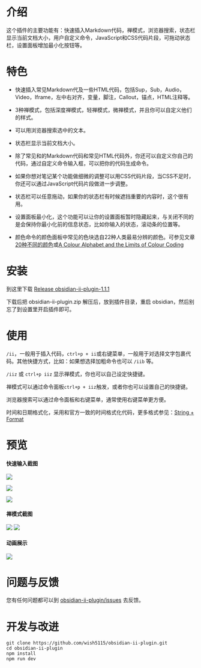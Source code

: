 # 介绍

这个插件的主要功能有：快速插入Markdown代码，禅模式，浏览器搜索，状态栏显示当前文档大小，用户自定义命令，JavaScript和CSS代码片段，可拖动状态栏，设置面板增加最小化按钮等。


# 特色

- 快速插入常见Markdown代及一些HTML代码，包括Sup，Sub，Audio，Video，Iframe，左中右对齐，变量，脚注，Callout，锚点，HTML注释等。

- 3种禅模式，包括深度禅模式，轻禅模式，微禅模式，并且你可以自定义他们的样式。

- 可以用浏览器搜索选中的文本。

- 状态栏显示当前文档大小。

- 除了常见和的Markdown代码和常见HTML代码外，你还可以自定义你自己的代码，通过自定义命令输入框，可以把你的代码生成命令。

- 如果你想对笔记某个功能做细微的调整可以用CSS代码片段，当CSS不足时，你还可以通过JavaScript代码片段做进一步调整。

- 状态栏可以任意拖动，如果你的状态栏有时候遮挡重要的内容时，这个很有用。

- 设置面板最小化，这个功能可以让你的设置面板暂时隐藏起来，与关闭不同的是会保持你最小化前的信息状态，比如你输入的状态，滚动条的位置等。

- 颜色命令的颜色面板中常见的色块选自22种人类最易分辨的颜色。可参见文章[20种不同的颜色](https://zhuanlan.zhihu.com/p/508870810)或[A Colour Alphabet and the Limits of Colour Coding](https://www.researchgate.net/publication/237005166_A_Colour_Alphabet_and_the_Limits_of_Colour_Coding)


# 安装

到这里下载 [Release obsidian-ii-plugin-1.1.1](https://github.com/wish5115/obsidian-ii-plugin/releases/tag/1.1.1)

下载后把 obsidian-ii-plugin.zip 解压后，放到插件目录，重启 obsidian，然后别忘了到设置里开启插件即可。


# 使用

`/ii`，一般用于插入代码，`ctrl+p + ii`或右键菜单，一般用于对选择文字包裹代码。其他快捷方式，比如：如果想选择加粗命令也可以 `/iib` 等。

`/iiz` 或 `ctrl+p iiz` 显示禅模式，你也可以自己设定快捷键。

禅模式可以通过命令面板`ctrl+p + iiz`触发，或者你也可以设置自己的快捷键。

浏览器搜索可以通过命令面板和右键菜单，通常使用右键菜单更方便。

时间和日期格式化，采用和官方一致的时间格式化代码，更多格式参见：[String + Format](https://momentjs.com/docs/#/parsing/string-format/)

# 预览

#### 快速输入截图

![](https://cdn.jsdelivr.net/gh/wish5115/obsidian-ii-plugin@main/assets/screenshots/list1.png)

![](https://cdn.jsdelivr.net/gh/wish5115/obsidian-ii-plugin@main/assets/screenshots/list2.png)

![](https://cdn.jsdelivr.net/gh/wish5115/obsidian-ii-plugin@main/assets/screenshots/image-modal.webp)

#### 禅模式截图

![](https://cdn.jsdelivr.net/gh/wish5115/obsidian-ii-plugin@main/assets/screenshots/zen-light.png)
![](https://cdn.jsdelivr.net/gh/wish5115/obsidian-ii-plugin@main/assets/screenshots/zen-dark.png)

#### 动画展示

![](https://cdn.jsdelivr.net/gh/wish5115/obsidian-ii-plugin@main/assets/screenshots/iiplugin.gif)


# 问题与反馈

您有任何问题都可以到 [obsidian-ii-plugin/issues](https://github.com/wish5115/obsidian-ii-plugin/issues) 去反馈。

# 开发与改进

```
git clone https://github.com/wish5115/obsidian-ii-plugin.git
cd obsidian-ii-plugin
npm install
npm run dev
```
